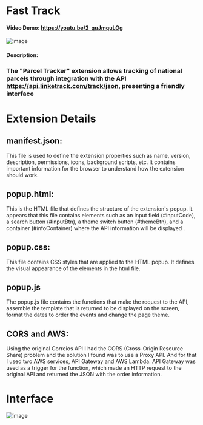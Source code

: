 # Fast Track
#### Video Demo:  https://youtu.be/2_quJmquLOg
![image](https://github.com/user-attachments/assets/1b852bdd-413f-4d4a-bc78-4f18e9031bf1)

#### Description:

### The "Parcel Tracker" extension allows tracking of national parcels through integration with the API https://api.linketrack.com/track/json, presenting a friendly interface

# Extension Details
## manifest.json:
This file is used to define the extension properties such as name, version, description, permissions, icons, background scripts, etc. It contains important information for the browser to understand how the extension should work.

## popup.html:
This is the HTML file that defines the structure of the extension's popup. It appears that this file contains elements such as an input field (#inputCode), a search button (#inputBtn), a theme switch button (#themeBtn), and a container (#infoContainer) where the API information will be displayed .

## popup.css:
This file contains CSS styles that are applied to the HTML popup. It defines the visual appearance of the elements in the html file.

## popup.js
The popup.js file contains the functions that make the request to the API, assemble the template that is returned to be displayed on the screen, format the dates to order the events and change the page theme.

## CORS and AWS:
Using the original Correios API I had the CORS (Cross-Origin Resource Share) problem and the solution I found was to use a Proxy API. And for that I used two AWS services, API Gateway and AWS Lambda. API Gateway was used as a trigger for the function, which made an HTTP request to the original API and returned the JSON with the order information.

# Interface
![image](https://github.com/user-attachments/assets/eee858a8-c78f-4d15-9eff-8a211a01b45e)
